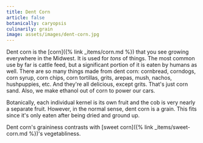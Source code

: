 ```yaml
---
title: Dent Corn
article: false
botanically: caryopsis
culinarily: grain
image: assets/images/dent-corn.jpg
---
```

Dent corn is the [corn]({% link _items/corn.md %}) that you see growing everywhere in the Midwest. It is used for *tons* of things. The most common use by far is cattle feed, but a significant portion of it is eaten by humans as well. There are so many things made from dent corn: cornbread, corndogs, corn syrup, corn chips, corn tortillas, grits, arepas, mush, nachos, hushpuppies, etc. And they're all delicious, except grits. That's just corn sand. Also, we make ethanol out of corn to power our cars.

Botanically, each individual kernel is its own fruit and the cob is very nearly a separate fruit. However, in the normal sense, dent corn is a grain. This fits since it's only eaten after being dried and ground up.

Dent corn's graininess contrasts with [sweet corn]({% link _items/sweet-corn.md %})'s vegetabliness.